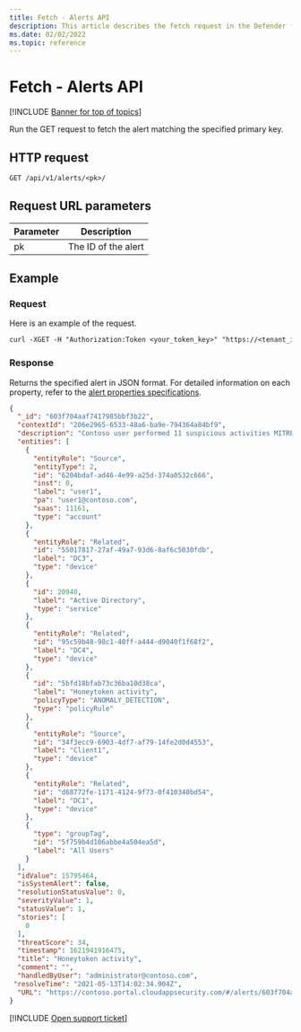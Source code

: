 ```yaml
---
title: Fetch - Alerts API
description: This article describes the fetch request in the Defender for Cloud Apps Alerts API.
ms.date: 02/02/2022
ms.topic: reference
---
```

# Fetch - Alerts API

[!INCLUDE [Banner for top of topics](includes/banner.md)]

Run the GET request to fetch the alert matching the specified primary key.

## HTTP request

```rest
GET /api/v1/alerts/<pk>/
```

## Request URL parameters

| Parameter | Description |
| --- | --- |
| pk | The ID of the alert |

## Example

### Request

Here is an example of the request.

```rest
curl -XGET -H "Authorization:Token <your_token_key>" "https://<tenant_id>.<tenant_region>.contoso.com/api/v1/alerts/<pk>/"
```

### Response

Returns the specified alert in JSON format. For detailed information on each property, refer to the [alert properties specifications](api-alerts.md#properties).

```json
{
  "_id": "603f704aaf7417985bbf3b22",
  "contextId": "206e2965-6533-48a6-ba9e-794364a84bf9",
  "description": "Contoso user performed 11 suspicious activities MITRE Technique used Account Discovery (T1087) and subtechnique used Domain Account (T1087.002)",
  "entities": [
    {
      "entityRole": "Source",
      "entityType": 2,
      "id": "6204bdaf-ad46-4e99-a25d-374a0532c666",
      "inst": 0,
      "label": "user1",
      "pa": "user1@contoso.com",
      "saas": 11161,
      "type": "account"
    },
    {
      "entityRole": "Related",
      "id": "55017817-27af-49a7-93d6-8af6c5030fdb",
      "label": "DC3",
      "type": "device"
    },
    {
      "id": 20940,
      "label": "Active Directory",
      "type": "service"
    },
    {
      "entityRole": "Related",
      "id": "95c59b48-98c1-40ff-a444-d9040f1f68f2",
      "label": "DC4",
      "type": "device"
    },
    {
      "id": "5bfd18bfab73c36ba10d38ca",
      "label": "Honeytoken activity",
      "policyType": "ANOMALY_DETECTION",
      "type": "policyRule"
    },
    {
      "entityRole": "Source",
      "id": "34f3ecc9-6903-4df7-af79-14fe2d0d4553",
      "label": "Client1",
      "type": "device"
    },
    {
      "entityRole": "Related",
      "id": "d68772fe-1171-4124-9f73-0f410340bd54",
      "label": "DC1",
      "type": "device"
    },
    {
      "type": "groupTag",
      "id": "5f759b4d106abbe4a504ea5d",
      "label": "All Users"
    }
  ],
  "idValue": 15795464,
  "isSystemAlert": false,
  "resolutionStatusValue": 0,
  "severityValue": 1,
  "statusValue": 1,
  "stories": [
    0
  ],
  "threatScore": 34,
  "timestamp": 1621941916475,
  "title": "Honeytoken activity",
  "comment": "",
  "handledByUser": "administrator@contoso.com",
 "resolveTime": "2021-05-13T14:02:34.904Z",
  "URL": "https://contoso.portal.cloudappsecurity.com/#/alerts/603f704aaf7417985bbf3b22"
}
```

[!INCLUDE [Open support ticket](includes/support.md)]
